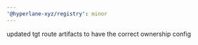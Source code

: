 ```yaml
---
'@hyperlane-xyz/registry': minor
---
```


updated tgt route artifacts to have the correct ownership config
